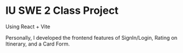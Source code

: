 # IU SWE 2 Class Project
Using React + Vite

Personally, I developed the frontend features of SignIn/Login, Rating on Itinerary, and a Card Form.
